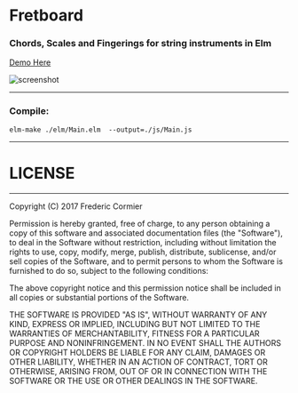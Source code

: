 # Fretboard

### Chords, Scales and Fingerings for string instruments in Elm


[Demo Here](http://www.i-mo.eu/fretboardapp.html)



![screenshot](http://www.i-mo.eu/zings/fingerboardapp.png)

---
### Compile:

`elm-make ./elm/Main.elm  --output=./js/Main.js`
___

# LICENSE
----
Copyright (C) 2017 Frederic Cormier

Permission is hereby granted, free of charge, to any person obtaining a copy of this software and associated documentation files (the "Software"), to deal in the Software without restriction, including without limitation the rights to use, copy, modify, merge, publish, distribute, sublicense, and/or sell copies of the Software, and to permit persons to whom the Software is furnished to do so, subject to the following conditions:

The above copyright notice and this permission notice shall be included in all copies or substantial portions of the Software.

THE SOFTWARE IS PROVIDED "AS IS", WITHOUT WARRANTY OF ANY KIND, EXPRESS OR IMPLIED, INCLUDING BUT NOT LIMITED TO THE WARRANTIES OF MERCHANTABILITY, FITNESS FOR A PARTICULAR PURPOSE AND NONINFRINGEMENT. IN NO EVENT SHALL THE AUTHORS OR COPYRIGHT HOLDERS BE LIABLE FOR ANY CLAIM, DAMAGES OR OTHER LIABILITY, WHETHER IN AN ACTION OF CONTRACT, TORT OR OTHERWISE, ARISING FROM, OUT OF OR IN CONNECTION WITH THE SOFTWARE OR THE USE OR OTHER DEALINGS IN THE SOFTWARE.
